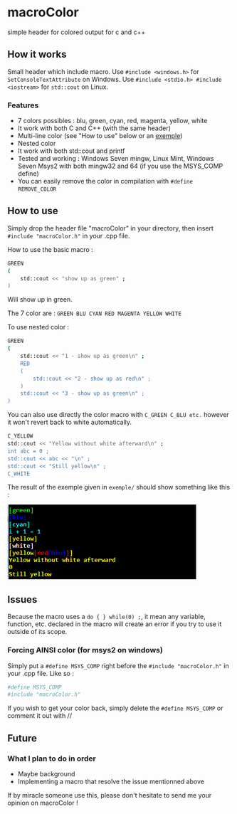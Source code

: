 # macroColor
simple header for colored output for c and c++

## How it works ## 
Small header which include macro.
Use `#include <windows.h>` for `SetConsoleTextAttribute` on Windows.
Use `#include <stdio.h> #include <iostream>` for `std::cout` on Linux.


### Features
* 7 colors possibles : blu, green, cyan, red, magenta, yellow, white
* It work with both C and C++ (with the same header)
* Multi-line color (see "How to use" below or an [exemple](https://github.com/0pb/macroColor/blob/master/exemple/exemple.cpp))
* Nested color
* It work with both std::cout and printf
* Tested and working : Windows Seven mingw, Linux Mint, Windows Seven Msys2 with both mingw32 and 64 (if you use the MSYS_COMP define)
* You can easily remove the color in compilation with `#define REMOVE_COLOR`

## How to use ##
Simply drop the header file "macroColor" in your directory, then insert `#include "macroColor.h"` in your .cpp file.

How to use the basic macro : 
```bash
GREEN
(
	std::cout << "show up as green" ; 
)
```
Will show up in green.

The 7 color are : `GREEN BLU CYAN RED MAGENTA YELLOW WHITE`

To use nested color : 
```bash
GREEN
(
	std::cout << "1 - show up as green\n" ;
	RED
	(
		std::cout << "2 - show up as red\n" ;	
	) 
	std::cout << "3 - show up as green\n" ;
)
```


You can also use directly the color macro with `C_GREEN C_BLU etc.` however it won't revert back to white automatically.
```bash
C_YELLOW
std::cout << "Yellow without white afterward\n" ; 
int abc = 0 ; 
std::cout << abc << "\n" ; 
std::cout << "Still yellow\n" ; 
C_WHITE
```

The result of the exemple given in `exemple/` should show something like this : 

![exemple](result.png)

## Issues ##

Because the macro uses a `do { } while(0) ;`, it mean any variable, function, etc. declared in the macro will create an error if you try to use it outside of its scope.

### Forcing AINSI color (for msys2 on windows)

Simply put a `#define MSYS_COMP` right before the `#include "macroColor.h"` in your .cpp file.
Like so : 
```bash
#define MSYS_COMP
#include "macroColor.h"
```
If you wish to get your color back, simply delete the `#define MSYS_COMP` or comment it out with //

## Future ##
### What I plan to do in order
* Maybe background
* Implementing a macro that resolve the issue mentionned above

If by miracle someone use this, please don't hesitate to send me your opinion on macroColor !
